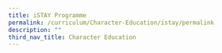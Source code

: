 ```yaml
---
title: iSTAY Programme
permalink: /curriculum/Character-Education/istay/permalink
description: ""
third_nav_title: Character Education
---
```

